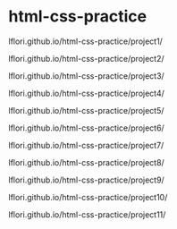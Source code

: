 # html-css-practice

lflori.github.io/html-css-practice/project1/

lflori.github.io/html-css-practice/project2/

lflori.github.io/html-css-practice/project3/

lflori.github.io/html-css-practice/project4/

lflori.github.io/html-css-practice/project5/

lflori.github.io/html-css-practice/project6/

lflori.github.io/html-css-practice/project7/

lflori.github.io/html-css-practice/project8/

lflori.github.io/html-css-practice/project9/

lflori.github.io/html-css-practice/project10/

lflori.github.io/html-css-practice/project11/

